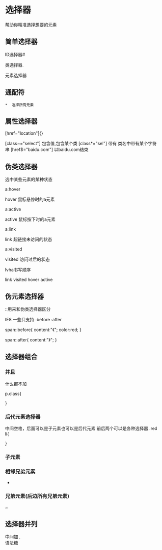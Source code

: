 # 选择器

帮助你精准选择想要的元素

## 简单选择器

ID选择器#

类选择器.

元素选择器

## 通配符

    *  选择所有元素

## 属性选择器

[href="location"]{}

[class~="select"] 包含值,包含某个类
[class*="sel"] 带有   类名中带有某个字符串
[href$="baidu.com"]    以baidu.com结束

## 伪类选择器

选中某些元素的某种状态

a:hover

hover 鼠标悬停时的a元素

a:active

active 鼠标按下时的a元素

a:link

link 超链接未访问的状态

a:visited

visited 访问过后的状态

lvha书写顺序

link visited hover active

## 伪元素选择器

::用来和伪类选择器区分

IE8 一些只支持 :before :after

span::before{
    content:"《";
    color:red;
}

span::after{
    content:"》";
}

## 选择器组合

### 并且

什么都不加

p.class{

}

### 后代元素选择器

中间空格，后面可以是子元素也可以是后代元素
前后两个可以是各种选择器
.red li{

}

### 子元素

>

### 相邻兄弟元素

+

### 兄弟元素(后边所有兄弟元素)

~

## 选择器并列

中间加  ,  
语法糖

